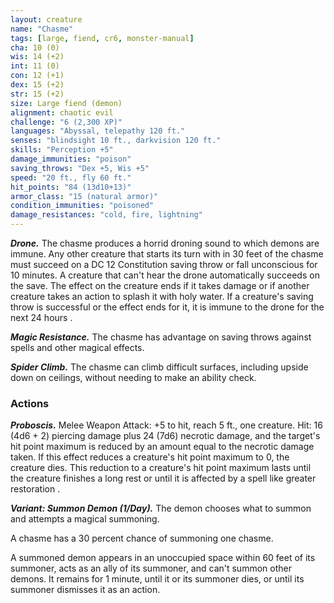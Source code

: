 ```yaml
---
layout: creature
name: "Chasme"
tags: [large, fiend, cr6, monster-manual]
cha: 10 (0)
wis: 14 (+2)
int: 11 (0)
con: 12 (+1)
dex: 15 (+2)
str: 15 (+2)
size: Large fiend (demon)
alignment: chaotic evil
challenge: "6 (2,300 XP)"
languages: "Abyssal, telepathy 120 ft."
senses: "blindsight 10 ft., darkvision 120 ft."
skills: "Perception +5"
damage_immunities: "poison"
saving_throws: "Dex +5, Wis +5"
speed: "20 ft., fly 60 ft."
hit_points: "84 (13d10+13)"
armor_class: "15 (natural armor)"
condition_immunities: "poisoned"
damage_resistances: "cold, fire, lightning"
---
```


***Drone.*** The chasme produces a horrid droning sound to which demons are immune. Any other creature that starts its turn with in 30 feet of the chasme must succeed on a DC 12 Constitution saving throw or fall unconscious for 10 minutes. A creature that can't hear the drone automatically succeeds on the save. The effect on the creature ends if it takes damage or if another creature takes an action to splash it with holy water. If a creature's saving throw is successful or the effect ends for it, it is immune to the drone for the next 24 hours .

***Magic Resistance.*** The chasme has advantage on saving throws against spells and other magical effects.

***Spider Climb.*** The chasme can climb difficult surfaces, including upside down on ceilings, without needing to make an ability check.

### Actions

***Proboscis.*** Melee Weapon Attack: +5 to hit, reach 5 ft., one creature. Hit: 16 (4d6 + 2) piercing damage plus 24 (7d6) necrotic damage, and the target's hit point maximum is reduced by an amount equal to the necrotic damage taken. If this effect reduces a creature's hit point maximum to 0, the creature dies. This reduction to a creature's hit point maximum lasts until the creature finishes a long rest or until it is affected by a spell like greater restoration .

***Variant: Summon Demon (1/Day).*** The demon chooses what to summon and attempts a magical summoning.

A chasme has a 30 percent chance of summoning one chasme.

A summoned demon appears in an unoccupied space within 60 feet of its summoner, acts as an ally of its summoner, and can't summon other demons. It remains for 1 minute, until it or its summoner dies, or until its summoner dismisses it as an action.